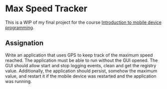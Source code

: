# Max Speed Tracker

This is a WIP of my final project for the course [Introduction to mobile device programming](http://imoviles.alumnos.exa.unicen.edu.ar/).

## Assignation

Write an application that uses GPS to keep track of the maximum speed reached.
The application must be able to run without the GUI opened.
The GUI should allow start and stop logging events, clean and get the registry value.
Additionally, the application should persist, somehow the maximum value, and restart it if the mobile device was restarted and the application was running.